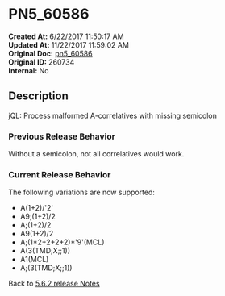 # PN5_60586

**Created At:** 6/22/2017 11:50:17 AM  
**Updated At:** 11/22/2017 11:59:02 AM  
**Original Doc:** [pn5_60586](https://docs.jbase.com/36526-5-6-2-release-notes/pn5_60586)  
**Original ID:** 260734  
**Internal:** No  

## Description

jQL: Process malformed A-correlatives with missing semicolon

### Previous Release Behavior

Without a semicolon, not all correlatives would work.

### Current Release Behavior

The following variations are now supported:

- A(1+2)/'2'
- A9;(1+2)/2
- A;(1+2)/2
- A9(1+2)/2
- A;(1\*2+2+2+2)\*'9'(MCL)
- A(3(TMD;X;;1))
- A1(MCL)
- A;(3(TMD;X;;1))

Back to [5.6.2 release Notes](./../README.md)
